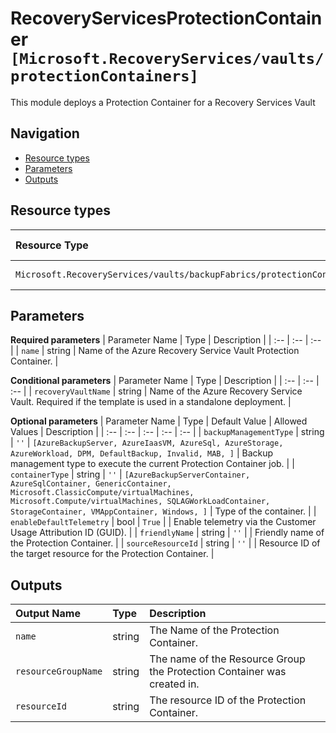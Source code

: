 # RecoveryServicesProtectionContainer `[Microsoft.RecoveryServices/vaults/protectionContainers]`

This module deploys a Protection Container for a Recovery Services Vault

## Navigation

- [Resource types](#Resource-types)
- [Parameters](#Parameters)
- [Outputs](#Outputs)

## Resource types

| Resource Type | API Version |
| :-- | :-- |
| `Microsoft.RecoveryServices/vaults/backupFabrics/protectionContainers` | [2021-08-01](https://docs.microsoft.com/en-us/azure/templates/Microsoft.RecoveryServices/2021-08-01/vaults/backupFabrics/protectionContainers) |

## Parameters

**Required parameters**
| Parameter Name | Type | Description |
| :-- | :-- | :-- |
| `name` | string | Name of the Azure Recovery Service Vault Protection Container. |

**Conditional parameters**
| Parameter Name | Type | Description |
| :-- | :-- | :-- |
| `recoveryVaultName` | string | Name of the Azure Recovery Service Vault. Required if the template is used in a standalone deployment. |

**Optional parameters**
| Parameter Name | Type | Default Value | Allowed Values | Description |
| :-- | :-- | :-- | :-- | :-- |
| `backupManagementType` | string | `''` | `[AzureBackupServer, AzureIaasVM, AzureSql, AzureStorage, AzureWorkload, DPM, DefaultBackup, Invalid, MAB, ]` | Backup management type to execute the current Protection Container job. |
| `containerType` | string | `''` | `[AzureBackupServerContainer, AzureSqlContainer, GenericContainer, Microsoft.ClassicCompute/virtualMachines, Microsoft.Compute/virtualMachines, SQLAGWorkLoadContainer, StorageContainer, VMAppContainer, Windows, ]` | Type of the container. |
| `enableDefaultTelemetry` | bool | `True` |  | Enable telemetry via the Customer Usage Attribution ID (GUID). |
| `friendlyName` | string | `''` |  | Friendly name of the Protection Container. |
| `sourceResourceId` | string | `''` |  | Resource ID of the target resource for the Protection Container. |


## Outputs

| Output Name | Type | Description |
| :-- | :-- | :-- |
| `name` | string | The Name of the Protection Container. |
| `resourceGroupName` | string | The name of the Resource Group the Protection Container was created in. |
| `resourceId` | string | The resource ID of the Protection Container. |
